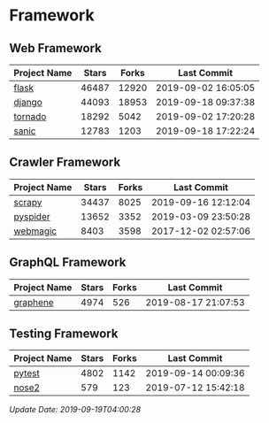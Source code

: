 # Framework

## Web Framework

| Project Name | Stars | Forks | Last Commit |
| ------------ | ----- | ----- | ----------- |
| [flask](https://github.com/pallets/flask) | 46487 | 12920 | 2019-09-02 16:05:05 |
| [django](https://github.com/django/django) | 44093 | 18953 | 2019-09-18 09:37:38 |
| [tornado](https://github.com/tornadoweb/tornado) | 18292 | 5042 | 2019-09-02 17:20:28 |
| [sanic](https://github.com/huge-success/sanic) | 12783 | 1203 | 2019-09-18 17:22:24 |

## Crawler Framework

| Project Name | Stars | Forks | Last Commit |
| ------------ | ----- | ----- | ----------- |
| [scrapy](https://github.com/scrapy/scrapy) | 34437 | 8025 | 2019-09-16 12:12:04 |
| [pyspider](https://github.com/binux/pyspider) | 13652 | 3352 | 2019-03-09 23:50:28 |
| [webmagic](https://github.com/code4craft/webmagic) | 8403 | 3598 | 2017-12-02 02:57:06 |

## GraphQL Framework

| Project Name | Stars | Forks | Last Commit |
| ------------ | ----- | ----- | ----------- |
| [graphene](https://github.com/graphql-python/graphene) | 4974 | 526 | 2019-08-17 21:07:53 |

## Testing Framework

| Project Name | Stars | Forks | Last Commit |
| ------------ | ----- | ----- | ----------- |
| [pytest](https://github.com/pytest-dev/pytest) | 4802 | 1142 | 2019-09-14 00:09:36 |
| [nose2](https://github.com/nose-devs/nose2) | 579 | 123 | 2019-07-12 15:42:18 |

*Update Date: 2019-09-19T04:00:28*